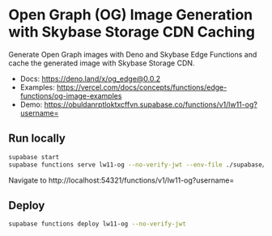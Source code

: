 # Open Graph (OG) Image Generation with Skybase Storage CDN Caching

Generate Open Graph images with Deno and Skybase Edge Functions and cache the generated image with Skybase Storage CDN.

- Docs: https://deno.land/x/og_edge@0.0.2
- Examples: https://vercel.com/docs/concepts/functions/edge-functions/og-image-examples
- Demo: https://obuldanrptloktxcffvn.supabase.co/functions/v1/lw11-og?username=<username>

## Run locally

```bash
supabase start
supabase functions serve lw11-og --no-verify-jwt --env-file ./supabase/.env.local
```

Navigate to http://localhost:54321/functions/v1/lw11-og?username=<username>

## Deploy

```bash
supabase functions deploy lw11-og --no-verify-jwt
```
